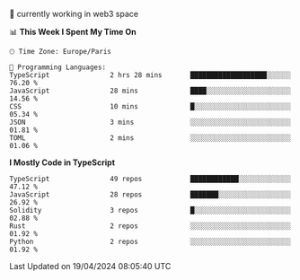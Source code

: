 🔭 currently working in web3 space

<!--START_SECTION:waka-->
📊 **This Week I Spent My Time On** 

```text
🕑︎ Time Zone: Europe/Paris

💬 Programming Languages: 
TypeScript               2 hrs 28 mins       ███████████████████░░░░░░   76.20 % 
JavaScript               28 mins             ████░░░░░░░░░░░░░░░░░░░░░   14.56 % 
CSS                      10 mins             █░░░░░░░░░░░░░░░░░░░░░░░░   05.34 % 
JSON                     3 mins              ░░░░░░░░░░░░░░░░░░░░░░░░░   01.81 % 
TOML                     2 mins              ░░░░░░░░░░░░░░░░░░░░░░░░░   01.06 % 
```

**I Mostly Code in TypeScript** 

```text
TypeScript               49 repos            ████████████░░░░░░░░░░░░░   47.12 % 
JavaScript               28 repos            ███████░░░░░░░░░░░░░░░░░░   26.92 % 
Solidity                 3 repos             █░░░░░░░░░░░░░░░░░░░░░░░░   02.88 % 
Rust                     2 repos             ░░░░░░░░░░░░░░░░░░░░░░░░░   01.92 % 
Python                   2 repos             ░░░░░░░░░░░░░░░░░░░░░░░░░   01.92 % 
```




 Last Updated on 19/04/2024 08:05:40 UTC
<!--END_SECTION:waka-->

